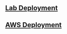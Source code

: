 ## [Lab Deployment](https://github.com/iNeuronai/new_pw_eng_scrap)## [AWS Deployment](https://github.com/iNeuronai/scrap_eng_pw_skills)